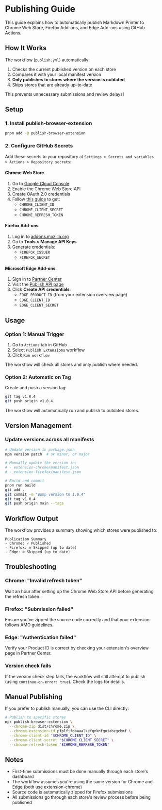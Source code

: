 # Publishing Guide

This guide explains how to automatically publish Markdown Printer to Chrome Web Store, Firefox Add-ons, and Edge Add-ons using GitHub Actions.

## How It Works

The workflow (`publish.yml`) automatically:

1. Checks the current published version on each store
2. Compares it with your local manifest version
3. **Only publishes to stores where the version is outdated**
4. Skips stores that are already up-to-date

This prevents unnecessary submissions and review delays!

## Setup

### 1. Install publish-browser-extension

```bash
pnpm add -D publish-browser-extension
```

### 2. Configure GitHub Secrets

Add these secrets to your repository at `Settings > Secrets and variables > Actions > Repository secrets`:

#### Chrome Web Store

1. Go to [Google Cloud Console](https://console.cloud.google.com/)
2. Enable the Chrome Web Store API
3. Create OAuth 2.0 credentials
4. Follow [this guide](https://developer.chrome.com/docs/webstore/using-api) to get:
   - `CHROME_CLIENT_ID`
   - `CHROME_CLIENT_SECRET`
   - `CHROME_REFRESH_TOKEN`

#### Firefox Add-ons

1. Log in to [addons.mozilla.org](https://addons.mozilla.org/)
2. Go to **Tools > Manage API Keys**
3. Generate credentials:
   - `FIREFOX_ISSUER`
   - `FIREFOX_SECRET`

#### Microsoft Edge Add-ons

1. Sign in to [Partner Center](https://partner.microsoft.com/)
2. Visit the [Publish API page](https://partner.microsoft.com/en-us/dashboard/microsoftedge/publishapi)
3. Click **Create API credentials**:
   - `EDGE_PRODUCT_ID` (from your extension overview page)
   - `EDGE_CLIENT_ID`
   - `EDGE_CLIENT_SECRET`

## Usage

### Option 1: Manual Trigger

1. Go to `Actions` tab in GitHub
2. Select `Publish Extensions` workflow
3. Click `Run workflow`

The workflow will check all stores and only publish where needed.

### Option 2: Automatic on Tag

Create and push a version tag:

```bash
git tag v1.0.4
git push origin v1.0.4
```

The workflow will automatically run and publish to outdated stores.

## Version Management

### Update versions across all manifests

```bash
# Update version in package.json
npm version patch  # or minor, or major

# Manually update the version in:
# - extension-chrome/manifest.json
# - extension-firefox/manifest.json

# Build and commit
pnpm run build
git add .
git commit -m "Bump version to 1.0.4"
git tag v1.0.4
git push origin main --tags
```

## Workflow Output

The workflow provides a summary showing which stores were published to:

```
Publication Summary
- Chrome: ✓ Published
- Firefox: ⊘ Skipped (up to date)
- Edge: ⊘ Skipped (up to date)
```

## Troubleshooting

### Chrome: "Invalid refresh token"

Wait an hour after setting up the Chrome Web Store API before generating the refresh token.

### Firefox: "Submission failed"

Ensure you've zipped the source code correctly and that your extension follows AMO guidelines.

### Edge: "Authentication failed"

Verify your Product ID is correct by checking your extension's overview page in Partner Center.

### Version check fails

If the version check step fails, the workflow will still attempt to publish (using `continue-on-error: true`). Check the logs for details.

## Manual Publishing

If you prefer to publish manually, you can use the CLI directly:

```bash
# Publish to specific stores
npx publish-browser-extension \
  --chrome-zip dist/chrome.zip \
  --chrome-extension-id pfplfifdaaaalkefgnknfgoiabegcbmf \
  --chrome-client-id "$CHROME_CLIENT_ID" \
  --chrome-client-secret "$CHROME_CLIENT_SECRET" \
  --chrome-refresh-token "$CHROME_REFRESH_TOKEN"
```

## Notes

- First-time submissions must be done manually through each store's dashboard
- The workflow assumes you're using the same version for Chrome and Edge (both use extension-chrome)
- Source code is automatically zipped for Firefox submissions
- All submissions go through each store's review process before being published
